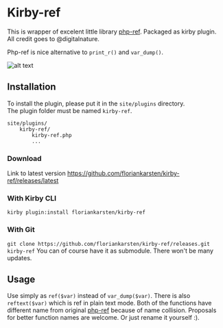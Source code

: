 # Kirby-ref

This is wrapper of excelent little library [php-ref](https://github.com/digitalnature/php-ref). Packaged as kirby plugin. All credit goes to @digitalnature.


Php-ref is nice alternative to ```print_r()``` and ```var_dump()```.

![alt text](https://github.com/floriankarsten/kirby-ref/raw/stuff/kirby-ref.gif "Kirby ref GIF")

## Installation
To install the plugin, please put it in the `site/plugins` directory.  
The plugin folder must be named `kirby-ref`.

```
site/plugins/
    kirby-ref/
        kirby-ref.php
        ...
```

### Download
Link to latest version https://github.com/floriankarsten/kirby-ref/releases/latest

### With Kirby CLI
```kirby plugin:install floriankarsten/kirby-ref```

### With Git
```git clone https://github.com/floriankarsten/kirby-ref/releases.git kirby-ref```
You can of course have it as submodule. There won't be many updates.


## Usage

Use simply as ```ref($var)``` instead of ```var_dump($var)```. There is also ```reftext($var)``` which is ref in plain text mode. Both of the functions have different name from original [php-ref](https://github.com/digitalnature/php-ref) because of name collision. Proposals for better function names are welcome. Or just rename it yourself :).

